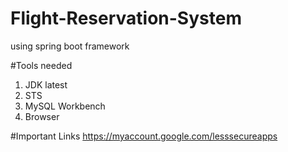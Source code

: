 # Flight-Reservation-System
using spring boot framework

#Tools needed
1. JDK latest
2. STS
3. MySQL Workbench
4. Browser

#Important Links
https://myaccount.google.com/lesssecureapps

